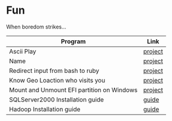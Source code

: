 # Fun

When boredom strikes...


Program | Link
-- | --
Ascii Play | [project](https://github.com/bhupendpatil/Fun/tree/master/ASCII%20Play)
Name | [project](https://github.com/bhupendpatil/Fun/tree/master/Name)
Redirect input from bash to ruby | [project](https://github.com/bhupendpatil/Fun/tree/master/Redirect%20input%20from%20bash%20to%20ruby)
Know Geo Loaction who visits you | [project](https://github.com/bhupendpatil/Fun/tree/master/GeoLoaction)
Mount and Unmount EFI partition on Windows | [project](https://github.com/bhupendpatil/Fun/tree/master/MountUmountEFI)
SQLServer2000 Installation guide | [guide](https://github.com/bhupendpatil/Fun/tree/master/SQLServer2000Installation)
Hadoop Installation guide | [guide](https://github.com/bhupendpatil/Fun/tree/master/HadoopInstallation)